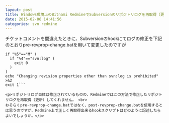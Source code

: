 ```yaml
---
layout: post
title: Windows環境上のBitnami RedmineでSubversionのリポジトリログを再取得（更新）するには
date: 2015-02-06 14:41:56
categories: svn redmine
---
```

<p>チケットコメントを間違えたときに、Subversionのhookにてログの修正を下記のとおりpre-revprop-change.batを用いて変更したのですが </p>

```
if "%5"=="M" (
  if "%4"=="svn:log" (
    exit 0
  )
)
echo "Changing revision properties other than svn:log is prohibited" >&2
exit 1```

<p>リポジトリログ自体は修正されているものの、Redmineではこの方法で修正したリポジトリログを再取得（更新）してくれません。 <br>
おそらくpre-revprop-change.batではなく、post-revprop-change.batを使用するとは思うのですが、Redmine上で正しく再取得出来るhookスクリプトはどのように記述したらよいでしょうか。</p>
